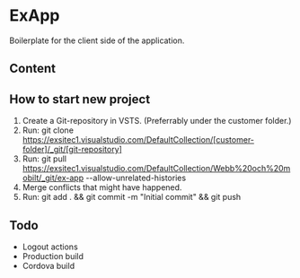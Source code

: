 # ExApp
Boilerplate for the client side of the application.

## Content

## How to start new project
1. Create a Git-repository in VSTS. (Preferrably under the customer folder.)
2. Run: git clone https://exsitec1.visualstudio.com/DefaultCollection/[customer-folder]/_git/[git-repository]
3. Run: git pull https://exsitec1.visualstudio.com/DefaultCollection/Webb%20och%20mobilt/_git/ex-app --allow-unrelated-histories
4. Merge conflicts that might have happened.
5. Run: git add . && git commit -m "Initial commit" && git push

## Todo
* Logout actions
* Production build
* Cordova build